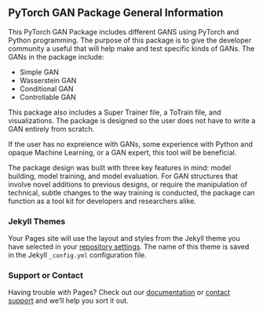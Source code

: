 ## PyTorch GAN Package General Information

This PyTorch GAN Package includes different GANS using PyTorch and Python programming. The purpose of this package is to give the developer community a useful that will help make and test specific kinds of GANs. The GANs in the package include:

* Simple GAN
* Wasserstein GAN
* Conditional GAN
* Controllable GAN

This package also includes a Super Trainer file, a ToTrain file, and visualizations. The package is designed so the user does not have to write a GAN entirely from scratch.

If the user has no expreience with GANs, some experience with Python and opaque Machine Learning, or a GAN expert, this tool will be beneficial.

The package design was built with three key features in mind: model building, model training, and model evaluation. For GAN structures that involve novel additions to previous designs, or require the manipulation of technical, subtle changes to the way training is conducted, the package can function as a tool kit for developers and researchers alike.

### Jekyll Themes

Your Pages site will use the layout and styles from the Jekyll theme you have selected in your [repository settings](https://github.com/kacostello/PyTorch-GAN-Package-With-Documentation/settings/pages). The name of this theme is saved in the Jekyll `_config.yml` configuration file.

### Support or Contact

Having trouble with Pages? Check out our [documentation](https://docs.github.com/categories/github-pages-basics/) or [contact support](https://support.github.com/contact) and we’ll help you sort it out.
